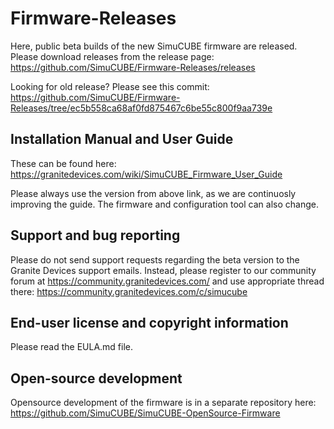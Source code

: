 # Firmware-Releases
Here, public beta builds of the new SimuCUBE firmware are released. Please download releases from the release page:
https://github.com/SimuCUBE/Firmware-Releases/releases

Looking for old release? Please see this commit:
https://github.com/SimuCUBE/Firmware-Releases/tree/ec5b558ca68af0fd875467c6be55c800f9aa739e

## Installation Manual and User Guide
 These can be found here: https://granitedevices.com/wiki/SimuCUBE_Firmware_User_Guide

Please always use the version from above link, as we are continuosly improving the guide. The firmware and configuration tool can also change.

## Support and bug reporting
Please do not send support requests regarding the beta version to the Granite Devices support emails. Instead, please register to our community forum at https://community.granitedevices.com/ and use appropriate thread there:
https://community.granitedevices.com/c/simucube

## End-user license and copyright information
Please read the EULA.md file.


## Open-source development
Opensource development of the firmware is in a separate repository here: https://github.com/SimuCUBE/SimuCUBE-OpenSource-Firmware
